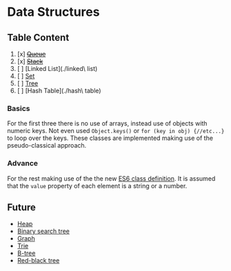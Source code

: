 # Data Structures

## Table Content

1. [x] ~~[Queue](./queue)~~
2. [x] ~~[Stack](./stack)~~
3. [ ] [Linked List](./linked\ list)
4. [ ] [Set](./set)
5. [ ] [Tree](./tree)
6. [ ] [Hash Table](./hash\ table)

### Basics
For the first three there is no use of arrays, instead use of objects with numeric keys. Not even 
used `Object.keys()` or `for (key in obj) {//etc...}` to loop over the keys.
These classes are implemented making use of the pseudo-classical approach.

### Advance
For the rest making use of the the new [ES6 class definition][classes]. It is assumed that the `value`
property of each element is a string or a number.

## Future
- [Heap](https://en.wikipedia.org/wiki/Heap_(data_structure))
- [Binary search tree](https://en.wikipedia.org/wiki/Binary_search_tree)
- [Graph](https://en.wikipedia.org/wiki/Graph_(abstract_data_type))
- [Trie](https://en.wikipedia.org/wiki/Trie)
- [B-tree](https://en.wikipedia.org/wiki/B-tree)
- [Red-black tree](https://en.wikipedia.org/wiki/Red%E2%80%93black_tree)

[classes]:(https://developer.mozilla.org/en/docs/Web/JavaScript/Reference/Classes)

